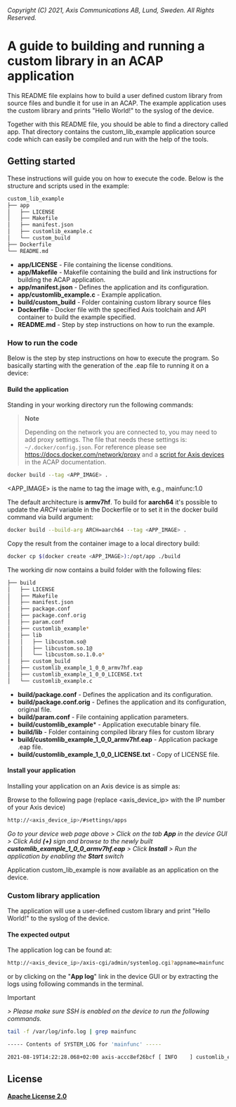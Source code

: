  *Copyright (C) 2021, Axis Communications AB, Lund, Sweden. All Rights Reserved.*

# A guide to building and running a custom library in an ACAP application

This README file explains how to build a user defined custom library from source files and bundle it for use in an ACAP. The example application uses the custom library and prints "Hello World!" to the syslog of the device.

Together with this README file, you should be able to find a directory called app. That directory contains the custom_lib_example application source code which can easily
be compiled and run with the help of the tools.

## Getting started

These instructions will guide you on how to execute the code. Below is the structure and scripts used in the example:

```sh
custom_lib_example
├── app
│   ├── LICENSE
│   ├── Makefile
│   ├── manifest.json
│   ├── customlib_example.c
│   └── custom_build
├── Dockerfile
└── README.md
```

- **app/LICENSE**             - File containing the license conditions.
- **app/Makefile**            - Makefile containing the build and link instructions for building the ACAP application.
- **app/manifest.json**       - Defines the application and its configuration.
- **app/customlib_example.c** - Example application.
- **build/custom_build**      - Folder containing custom library source files
- **Dockerfile**              - Docker file with the specified Axis toolchain and API container to build the example specified.
- **README.md**               - Step by step instructions on how to run the example.

### How to run the code

Below is the step by step instructions on how to execute the program. So basically starting with the generation of the .eap file to running it on a device:

#### Build the application

Standing in your working directory run the following commands:

> **Note**
>
> Depending on the network you are connected to, you may need to add proxy settings.
> The file that needs these settings is: `~/.docker/config.json`. For reference please see
> https://docs.docker.com/network/proxy and a
> [script for Axis devices](https://help.axis.com/acap-3-developer-guide#configure-network-proxy-settings) in the ACAP documentation.

```sh
docker build --tag <APP_IMAGE> .
```

<APP_IMAGE> is the name to tag the image with, e.g., mainfunc:1.0

The default architecture is **armv7hf**. To build for **aarch64** it's possible to
update the *ARCH* variable in the Dockerfile or to set it in the docker build
command via build argument:

```sh
docker build --build-arg ARCH=aarch64 --tag <APP_IMAGE> .
```

Copy the result from the container image to a local directory build:

```sh
docker cp $(docker create <APP_IMAGE>):/opt/app ./build
```

The working dir now contains a build folder with the following files:

```sh
├── build
│   ├── LICENSE
│   ├── Makefile
│   ├── manifest.json
│   ├── package.conf
│   ├── package.conf.orig
│   ├── param.conf
│   ├── customlib_example*
│   ├── lib
│   │   ├── libcustom.so@
│   │   ├── libcustom.so.1@
│   │   └── libcustom.so.1.0.o*
│   ├── custom_build
│   ├── customlib_example_1_0_0_armv7hf.eap
│   ├── customlib_example_1_0_0_LICENSE.txt
│   └── customlib_example.c

```

- **build/package.conf** - Defines the application and its configuration.
- **build/package.conf.orig** - Defines the application and its configuration, original file.
- **build/param.conf** - File containing application parameters.
- **build/customlib_example*** - Application executable binary file.
- **build/lib** - Folder containing compiled library files for custom library
- **build/customlib_example_1_0_0_armv7hf.eap** - Application package .eap file.
- **build/customlib_example_1_0_0_LICENSE.txt** - Copy of LICENSE file.

#### Install your application

Installing your application on an Axis device is as simple as:

Browse to the following page (replace <axis_device_ip> with the IP number of your Axis device)

```sh
http://<axis_device_ip>/#settings/apps
```

*Go to your device web page above > Click on the tab **App** in the device GUI > Click Add **(+)** sign and browse to
the newly built **customlib_example_1_0_0_armv7hf.eap** > Click **Install** > Run the application by enabling the **Start** switch*

Application custom_lib_example is now available as an application on the device.

### Custom library application

The application will use a user-defined custom library and print "Hello World!" to the syslog of the device.

#### The expected output

The application log can be found at:

```sh
http://<axis_device_ip>/axis-cgi/admin/systemlog.cgi?appname=mainfunc
```

or by clicking on the "**App log**" link in the device GUI or by extracting the logs using following commands in the terminal.

>[!IMPORTANT]
*> Please make sure SSH is enabled on the device to run the following commands.*

```sh
tail -f /var/log/info.log | grep mainfunc
```

```sh
----- Contents of SYSTEM_LOG for 'mainfunc' -----

2021-08-19T14:22:28.068+02:00 axis-accc8ef26bcf [ INFO    ] customlib_example[32561]: Hello World!

```

## License

**[Apache License 2.0](../../LICENSE)**
